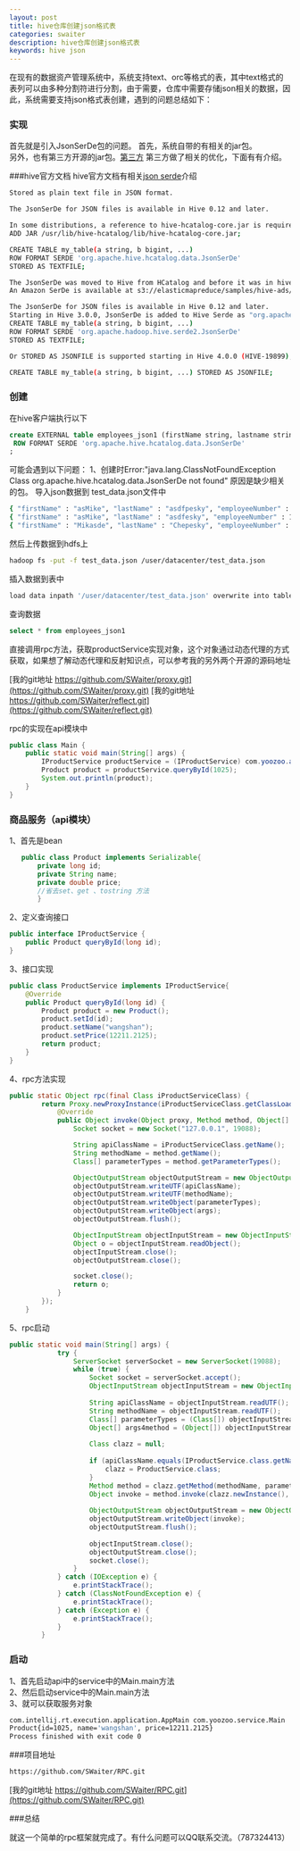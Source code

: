 ```yaml
---
layout: post
title: hive仓库创建json格式表
categories: swaiter
description: hive仓库创建json格式表
keywords: hive json
---
```



在现有的数据资产管理系统中，系统支持text、orc等格式的表，其中text格式的表列可以由多种分割符进行分割，由于需要，仓库中需要存储json相关的数据，因此，系统需要支持json格式表创建，遇到的问题总结如下：


### 实现

首先就是引入JsonSerDe包的问题。
首先，系统自带的有相关的jar包。  
另外，也有第三方开源的jar包。[第三方](https://github.com/rcongiu/Hive-JSON-Serde)
第三方做了相关的优化，下面有有介绍。

###hive官方文档
hive官方文档有相关[json serde](https://cwiki.apache.org/confluence/display/Hive/LanguageManual+DDL#LanguageManualDDL-JSON)介绍
```bash
Stored as plain text file in JSON format.

The JsonSerDe for JSON files is available in Hive 0.12 and later.

In some distributions, a reference to hive-hcatalog-core.jar is required.
ADD JAR /usr/lib/hive-hcatalog/lib/hive-hcatalog-core.jar;

CREATE TABLE my_table(a string, b bigint, ...)
ROW FORMAT SERDE 'org.apache.hive.hcatalog.data.JsonSerDe'
STORED AS TEXTFILE;

The JsonSerDe was moved to Hive from HCatalog and before it was in hive-contrib project. It was added to the Hive distribution by HIVE-4895.
An Amazon SerDe is available at s3://elasticmapreduce/samples/hive-ads/libs/jsonserde.jar for releases prior to 0.12.0.

The JsonSerDe for JSON files is available in Hive 0.12 and later.
Starting in Hive 3.0.0, JsonSerDe is added to Hive Serde as "org.apache.hadoop.hive.serde2.JsonSerDe" (HIVE-19211).
CREATE TABLE my_table(a string, b bigint, ...)
ROW FORMAT SERDE 'org.apache.hadoop.hive.serde2.JsonSerDe'
STORED AS TEXTFILE;

Or STORED AS JSONFILE is supported starting in Hive 4.0.0 (HIVE-19899), so you can create table as follows:

CREATE TABLE my_table(a string, b bigint, ...) STORED AS JSONFILE;
```


### 创建
在hive客户端执行以下
```sql
create EXTERNAL table employees_json1 (firstName string, lastname string,        employeenumber int )
 ROW FORMAT SERDE 'org.apache.hive.hcatalog.data.JsonSerDe'
;
```
可能会遇到以下问题：
1、创建时Error:"java.lang.ClassNotFoundException Class org.apache.hive.hcatalog.data.JsonSerDe not found" 
原因是缺少相关的包。
导入json数据到 test_data.json文件中
```bash
{ "firstName" : "asMike", "lastName" : "asdfpesky", "employeeNumber" : 40192 }
{ "firstName" : "asMike", "lastName" : "asdfesky", "employeeNumber" : 123192 }
{ "firstName" : "Mikasde", "lastName" : "Chepesky", "employeeNumber" : 192 }
```
然后上传数据到hdfs上
```bash
hadoop fs -put -f test_data.json /user/datacenter/test_data.json
```
插入数据到表中
```bash
load data inpath '/user/datacenter/test_data.json' overwrite into table employees_json1;
```
查询数据
```sql
select * from employees_json1
```

直接调用rpc方法，获取productService实现对象，这个对象通过动态代理的方式获取，如果想了解动态代理和反射知识点，可以参考我的另外两个开源的源码地址

[我的git地址 https://github.com/SWaiter/proxy.git](https://github.com/SWaiter/proxy.git)
[我的git地址 https://github.com/SWaiter/reflect.git](https://github.com/SWaiter/reflect.git)

rpc的实现在api模块中
```java
public class Main {
    public static void main(String[] args) {
        IProductService productService = (IProductService) com.yoozoo.api.Main.rpc(IProductService.class);
        Product product = productService.queryById(1025);
        System.out.println(product);
    }
}
```

### 商品服务（api模块）
1、首先是bean

```java
   public class Product implements Serializable{
       private long id;
       private String name;
       private double price;
       //省去set、get 、tostring 方法
       }

```
2、定义查询接口
```java
public interface IProductService {
    public Product queryById(long id);
}
```
3、接口实现

```java
public class ProductService implements IProductService{
    @Override
    public Product queryById(long id) {
        Product product = new Product();
        product.setId(id);
        product.setName("wangshan");
        product.setPrice(12211.2125);
        return product;
    }
}
```
4、rpc方法实现
```java
public static Object rpc(final Class iProductServiceClass) {
        return Proxy.newProxyInstance(iProductServiceClass.getClassLoader(), new Class[]{iProductServiceClass}, new InvocationHandler() {
            @Override
            public Object invoke(Object proxy, Method method, Object[] args) throws Throwable {
                Socket socket = new Socket("127.0.0.1", 19088);

                String apiClassName = iProductServiceClass.getName();
                String methodName = method.getName();
                Class[] parameterTypes = method.getParameterTypes();

                ObjectOutputStream objectOutputStream = new ObjectOutputStream(socket.getOutputStream());
                objectOutputStream.writeUTF(apiClassName);
                objectOutputStream.writeUTF(methodName);
                objectOutputStream.writeObject(parameterTypes);
                objectOutputStream.writeObject(args);
                objectOutputStream.flush();

                ObjectInputStream objectInputStream = new ObjectInputStream(socket.getInputStream());
                Object o = objectInputStream.readObject();
                objectInputStream.close();
                objectOutputStream.close();

                socket.close();
                return o;
            }
        });
    }

```
5、rpc启动

```java
public static void main(String[] args) {
            try {
                ServerSocket serverSocket = new ServerSocket(19088);
                while (true) {
                    Socket socket = serverSocket.accept();
                    ObjectInputStream objectInputStream = new ObjectInputStream(socket.getInputStream());
    
                    String apiClassName = objectInputStream.readUTF();
                    String methodName = objectInputStream.readUTF();
                    Class[] parameterTypes = (Class[]) objectInputStream.readObject();
                    Object[] args4method = (Object[]) objectInputStream.readObject();
    
                    Class clazz = null;
    
                    if (apiClassName.equals(IProductService.class.getName())) {
                        clazz = ProductService.class;
                    }
                    Method method = clazz.getMethod(methodName, parameterTypes);
                    Object invoke = method.invoke(clazz.newInstance(), args4method);
    
                    ObjectOutputStream objectOutputStream = new ObjectOutputStream(socket.getOutputStream());
                    objectOutputStream.writeObject(invoke);
                    objectOutputStream.flush();
    
                    objectInputStream.close();
                    objectOutputStream.close();
                    socket.close();
                }
            } catch (IOException e) {
                e.printStackTrace();
            } catch (ClassNotFoundException e) {
                e.printStackTrace();
            } catch (Exception e) {
                e.printStackTrace();
            }
        }
```

### 启动
1、首先启动api中的service中的Main.main方法  
2、然后启动service中的Main.main方法  
3、就可以获取服务对象
```bash
com.intellij.rt.execution.application.AppMain com.yoozoo.service.Main
Product{id=1025, name='wangshan', price=12211.2125}
Process finished with exit code 0
```

###项目地址

```bash
https://github.com/SWaiter/RPC.git
```

[我的git地址 https://github.com/SWaiter/RPC.git](https://github.com/SWaiter/RPC.git)


###总结

就这一个简单的rpc框架就完成了。有什么问题可以QQ联系交流。（787324413）
